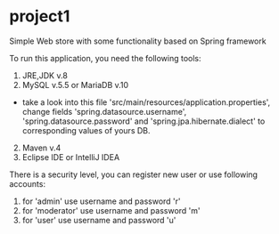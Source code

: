 # project1
Simple Web store with some functionality based on Spring framework

To run this application, you need the following tools:
1) JRE,JDK v.8
2) MySQL v.5.5 or MariaDB v.10
  - take a look into this file 'src/main/resources/application.properties', 
  change fields 'spring.datasource.username', 'spring.datasource.password' 
  and 'spring.jpa.hibernate.dialect' to corresponding values of yours DB.
2) Maven v.4
3) Eclipse IDE or IntelliJ IDEA

There is a security level, you can register new user or use following accounts: 
1) for 'admin' use username and password 'r'
2) for 'moderator' use username and password 'm'
3) for 'user' use username and password 'u'
